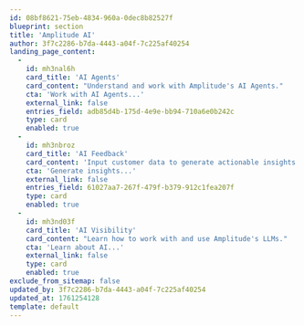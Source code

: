 ```yaml
---
id: 08bf8621-75eb-4834-960a-0dec8b82527f
blueprint: section
title: 'Amplitude AI'
author: 3f7c2286-b7da-4443-a04f-7c225af40254
landing_page_content:
  -
    id: mh3nal6h
    card_title: 'AI Agents'
    card_content: "Understand and work with Amplitude's AI Agents."
    cta: 'Work with AI Agents...'
    external_link: false
    entries_field: adb85d4b-175d-4e9e-bb94-710a6e0b242c
    type: card
    enabled: true
  -
    id: mh3nbroz
    card_title: 'AI Feedback'
    card_content: 'Input customer data to generate actionable insights through AI Feedback.'
    cta: 'Generate insights...'
    external_link: false
    entries_field: 61027aa7-267f-479f-b379-912c1fea207f
    type: card
    enabled: true
  -
    id: mh3nd03f
    card_title: 'AI Visibility'
    card_content: "Learn how to work with and use Amplitude's LLMs."
    cta: 'Learn about AI...'
    external_link: false
    type: card
    enabled: true
exclude_from_sitemap: false
updated_by: 3f7c2286-b7da-4443-a04f-7c225af40254
updated_at: 1761254128
template: default
---
```

